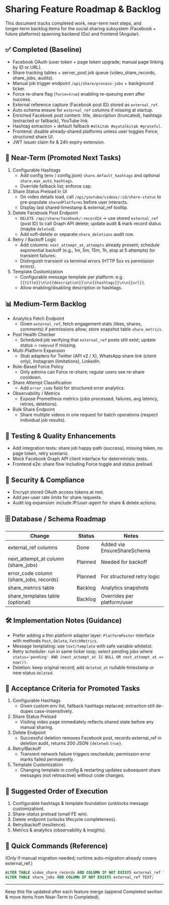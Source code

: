 # Sharing Feature Roadmap & Backlog

This document tracks completed work, near-term next steps, and longer‑term backlog items for the social sharing subsystem (Facebook + future platforms) spanning backend (Go) and frontend (Angular).

## ✅ Completed (Baseline)
- Facebook OAuth (user token + page token upgrade; manual page linking by ID or URL).
- Share tracking tables + server_post job queue (video_share_records, share_jobs, audits).
- Manual job trigger endpoint `/api/share/process-jobs` + background ticker.
- Force re-share flag (`force=true`) enabling re-queuing even after success.
- External reference capture (Facebook post ID) stored as `external_ref`.
- Auto schema ensure for `external_ref` columns if missing at startup.
- Enriched Facebook post content: title, description (truncated), hashtags (extracted or fallback), YouTube link.
- Hashtag extraction + default fallback `#alkitab #ayatalkitab #grateful`.
- Frontend: disable already-shared platforms unless user toggles Force; structured share UI.
- JWT issuer claim fix & 24h expiry extension.

## 🚀 Near-Term (Promoted Next Tasks)
1. Configurable Hashtags
   - Add config (env / config.json) `share.default_hashtags` and optional `share.max_auto_hashtags`.
   - Override fallback list; enforce cap.
2. Share Status Preload in UI
   - On video details load, call `/api/youtube/videos/:id/share-status` to pre-populate `sharedPlatforms` before user interacts.
   - Display last shared timestamp & external_ref tooltip.
3. Delete Facebook Post Endpoint
   - `DELETE /api/share/facebook/:recordId` -> use stored `external_ref` (post ID) to call Graph API delete; update audit & mark record status (maybe `deleted`).
   - Add soft-delete or separate `share_deletions` audit row.
4. Retry / Backoff Logic
   - Add columns: `next_attempt_at`, `attempts` already present; schedule exponential backoff (e.g., 1m, 5m, 15m, 1h, stop at 5 attempts) for transient failures.
   - Distinguish transient vs terminal errors (HTTP 5xx vs permission errors).
5. Template Customization
   - Configurable message template per platform: e.g. `{{title}}\n\n{{description}}\n\n{{hashtags}}\n\n{{url}}`.
   - Allow enabling/disabling description or hashtags.

## 📊 Medium-Term Backlog
- Analytics Fetch Endpoint
  - Given `external_ref`, fetch engagement stats (likes, shares, comments) if permissions allow; store snapshot table `share_metrics`.
- Post Health Checker
  - Scheduled job verifying that `external_ref` posts still exist; update status = `removed` if missing.
- Multi-Platform Expansion
  - Stub adapters for Twitter (API v2 / X), WhatsApp share link (client only), Instagram (limitations), LinkedIn.
- Role-Based Force Policy
  - Only admins can Force re-share; regular users see re-share cooldown.
- Share Attempt Classification
  - Add `error_code` field for structured error analytics.
- Observability / Metrics
  - Expose Prometheus metrics (jobs processed, failures, avg latency, retries, deletions).
- Bulk Share Endpoint
  - Share multiple videos in one request for batch operations (respect individual job results).

## 🧪 Testing & Quality Enhancements
- Add integration tests: share job happy path (success), missing token, no page token, retry scenario.
- Mock Facebook Graph API client interface for deterministic tests.
- Frontend e2e: share flow including Force toggle and status preload.

## 🔐 Security & Compliance
- Encrypt stored OAuth access tokens at rest.
- Add per-user rate limits for share requests.
- Audit log expansion: include IP/user-agent for share & delete actions.

## 🗄️ Database / Schema Roadmap
| Change | Status | Notes |
|--------|--------|-------|
| external_ref columns | Done | Added via EnsureShareSchema |
| next_attempt_at column (share_jobs) | Planned | Needed for backoff |
| error_code column (share_jobs, records) | Planned | For structured retry logic |
| share_metrics table | Backlog | Analytics snapshots |
| share_templates table (optional) | Backlog | Overrides per platform/user |

## 🛠 Implementation Notes (Guidance)
- Prefer adding a thin platform adapter layer: `PlatformPoster` interface with methods `Post`, `Delete`, `FetchMetrics`.
- Message templating: use `text/template` with safe variable whitelist.
- Retry scheduler: run in same ticker loop; select pending jobs where `status='pending' AND (next_attempt_at IS NULL OR next_attempt_at <= now())`.
- Deletion: keep original record; add `deleted_at` nullable timestamp or new status `deleted`.

## 🧾 Acceptance Criteria for Promoted Tasks
1. Configurable Hashtags
   - Given custom env list, fallback hashtags replaced; extraction still de-dupes case-insensitively.
2. Share Status Preload
   - Visiting video page immediately reflects shared state before any manual sharing.
3. Delete Endpoint
   - Successful deletion removes Facebook post, records external_ref in deletion audit, returns 200 JSON `{deleted:true}`.
4. Retry/Backoff
   - Transient network failure triggers reschedule; permission error marks failed permanently.
5. Template Customization
   - Changing template in config & restarting updates subsequent share messages (not retroactive) without code changes.

## 🧭 Suggested Order of Execution
1. Configurable hashtags & template foundation (unblocks message customization).
2. Share-status preload (small FE win).
3. Delete endpoint (unlocks lifecycle completeness).
4. Retry/backoff (resilience).
5. Metrics & analytics (observability & insights).

## 📝 Quick Commands (Reference)
(Only if manual migration needed; runtime auto-migration already covers external_ref.)
```sql
ALTER TABLE video_share_records ADD COLUMN IF NOT EXISTS external_ref TEXT;
ALTER TABLE share_jobs ADD COLUMN IF NOT EXISTS external_ref TEXT;
```

---
Keep this file updated after each feature merge (append Completed section & move items from Near-Term to Completed).
